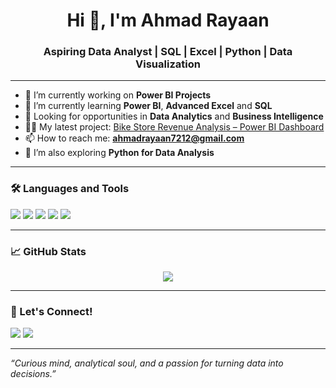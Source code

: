 <h1 align="center">Hi 👋, I'm Ahmad Rayaan</h1>
<h3 align="center">Aspiring Data Analyst | SQL | Excel | Python | Data Visualization</h3>

---

- 🔭 I’m currently working on **Power BI Projects**
- 🌱 I’m currently learning **Power BI**, **Advanced Excel** and **SQL**
- 💼 Looking for opportunities in **Data Analytics** and **Business Intelligence**
- 👨‍💻 My latest project: [Bike Store Revenue Analysis – Power BI Dashboard](https://github.com/rayaan07jpg/BikeStore-Revenue-Analysis)
- 📫 How to reach me: **ahmadrayaan7212@gmail.com**
- 🧠 I’m also exploring **Python for Data Analysis**

---

### 🛠️ Languages and Tools
<p>
  <img src="https://img.shields.io/badge/SQL-MySQL-informational?style=flat&logo=mysql&logoColor=white&color=0D1117"/>
  <img src="https://img.shields.io/badge/Microsoft%20Excel-217346?style=flat&logo=microsoft-excel&logoColor=white" />
  <img src="https://img.shields.io/badge/Python-FFD43B?style=flat&logo=python&logoColor=darkgreen" />
  <img src="https://img.shields.io/badge/Power%20BI-F2C811?style=flat&logo=powerbi&logoColor=black"/>
  <img src="https://img.shields.io/badge/GitHub-100000?style=flat&logo=github&logoColor=white" />
</p>

---

### 📈 GitHub Stats
<p align="center">
  <img src="https://github-readme-stats.vercel.app/api?username=your-username&show_icons=true&theme=tokyonight" />
</p>

---

### 📌 Let's Connect!
<p>
  <a href="mailto:ahmadrayaan7212@gmail.com"><img src="https://img.shields.io/badge/Gmail-D14836?style=flat&logo=gmail&logoColor=white"/></a>
  <a href="https://www.linkedin.com/in/ahmad-rayaan"><img src="https://img.shields.io/badge/LinkedIn-blue?style=flat&logo=linkedin&logoColor=white"/></a>
</p>

---

*“Curious mind, analytical soul, and a passion for turning data into decisions.”*
